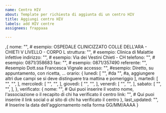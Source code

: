 ```yaml
---
name: Centro HIV
about: Template per richiesta di aggiunta di un centro HIV
title: Aggiungi centro HIV
labels: add HIV centre
assignees: frappaaa

---
```


,{
nome: "",  # esempio: OSPEDALE CLINICIZZATO COLLE DELL'ARA - CHIETI V LIVELLO - CORPO L
struttura: "", # esempio:  Clinica di Malattie infettive 
indirizzo: "", # esempio: Via dei Vestini Chieti - CH 
telefono: "", # esempio: 0871/358683
fax: "", # esempio: 0871/357490 
referente: "",  #esempio Dott.ssa Francesca Vignale
accesso: "",  #esempio: Diretto, su appuntamento, con ricetta, ...
orario: {
lunedì: [
"", #da
"", #a, aggiungere altri due campi se si deve distinguere tra mattina e pomeriggio
],
martedì: [
"",
"",
],
mercoledì: [
"",
"",
],
giovedì: [
"",
"",
],
venerdì: [
"",
"",
],
sabato: [
"",
"",
],
},
verificato: {
nome: "", # Qui puoi inserire il vostro nome, l'associazione o il recapito di chi ha verificato il centro 
link: "", # Qui puoi inserire il link social o al sito di chi ha verificato il centro
},
last_updated: "", # Inserire la data dell'aggiornamento nella forma GG/MM/AAAA
}
